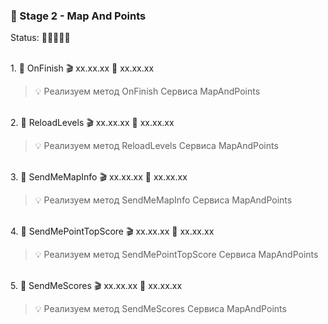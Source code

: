 ### 🥗 Stage 2 - Map And Points

Status: 🏁🏁🏁🏁🏁

<br>1. 🧡 OnFinish 🎬 xx.xx.xx 🏁 xx.xx.xx

> 💡 Реализуем метод OnFinish Сервиса MapAndPoints

<br>2. 🧡 ReloadLevels 🎬 xx.xx.xx 🏁 xx.xx.xx

> 💡 Реализуем метод ReloadLevels Сервиса MapAndPoints

<br>3. 🧡 SendMeMapInfo 🎬 xx.xx.xx 🏁 xx.xx.xx

> 💡 Реализуем метод SendMeMapInfo Сервиса MapAndPoints

<br>4. 🧡 SendMePointTopScore 🎬 xx.xx.xx 🏁 xx.xx.xx

> 💡 Реализуем метод SendMePointTopScore Сервиса MapAndPoints

<br>5. 🧡 SendMeScores 🎬 xx.xx.xx 🏁 xx.xx.xx

> 💡 Реализуем метод SendMeScores Сервиса MapAndPoints
